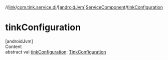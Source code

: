 //[link](../../index.md)/[com.tink.service.di](../index.md)/[[androidJvm]ServiceComponent](index.md)/[tinkConfiguration](tink-configuration.md)



# tinkConfiguration  
[androidJvm]  
Content  
abstract val [tinkConfiguration](tink-configuration.md): [TinkConfiguration](../../com.tink.service.network/[android-jvm]-tink-configuration/index.md)  




